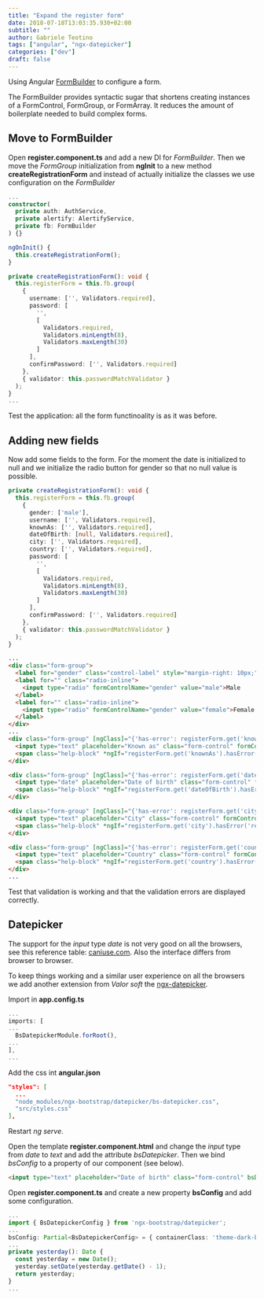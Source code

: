 ```yaml
---
title: "Expand the register form"
date: 2018-07-18T13:03:35.930+02:00
subtitle: ""
author: Gabriele Teotino
tags: ["angular", "ngx-datepicker"]
categories: ["dev"]
draft: false
---
```


Using Angular [FormBuilder](https://angular.io/api/forms/FormBuilder) to configure a form.

The FormBuilder provides syntactic sugar that shortens creating instances of a FormControl, FormGroup, or FormArray. It reduces the amount of boilerplate needed to build complex forms.

<!--more-->

## Move to FormBuilder

Open **register.component.ts** and add a new DI for *FormBuilder*. Then we move the *FormGroup* initialization from **ngInit** to a new method **createRegistrationForm** and instead of actually initialize the classes we use configuration on the *FormBuilder*

```typescript
...
constructor(
  private auth: AuthService,
  private alertify: AlertifyService,
  private fb: FormBuilder
) {}

ngOnInit() {
  this.createRegistrationForm();
}

private createRegistrationForm(): void {
  this.registerForm = this.fb.group(
    {
      username: ['', Validators.required],
      password: [
        '',
        [
          Validators.required,
          Validators.minLength(8),
          Validators.maxLength(30)
        ]
      ],
      confirmPassword: ['', Validators.required]
    },
    { validator: this.passwordMatchValidator }
  );
}
...
```

Test the application: all the form functinoality is as it was before.

## Adding new fields

Now add some fields to the form. For the moment the date is initialized to null and we initialize the radio button for gender so that no null value is possible.

```typescript
private createRegistrationForm(): void {
  this.registerForm = this.fb.group(
    {
      gender: ['male'],
      username: ['', Validators.required],
      knownAs: ['', Validators.required],
      dateOfBirth: [null, Validators.required],
      city: ['', Validators.required],
      country: ['', Validators.required],
      password: [
        '',
        [
          Validators.required,
          Validators.minLength(8),
          Validators.maxLength(30)
        ]
      ],
      confirmPassword: ['', Validators.required]
    },
    { validator: this.passwordMatchValidator }
  );
}
```

```html
...
<div class="form-group">
  <label for="gender" class="control-label" style="margin-right: 10px;">I am a:</label>
  <label for="" class="radio-inline">
    <input type="radio" formControlName="gender" value="male">Male
  </label>
  <label for="" class="radio-inline">
    <input type="radio" formControlName="gender" value="female">Female
  </label>
</div>
...
<div class="form-group" [ngClass]="{'has-error': registerForm.get('knownAs').errors && registerForm.get('knownAs').touched}">
  <input type="text" placeholder="Known as" class="form-control" formControlName="knownAs">
  <span class="help-block" *ngIf="registerForm.get('knownAs').hasError('required') && registerForm.get('knownAs').touched">Known as is required</span>
</div>

<div class="form-group" [ngClass]="{'has-error': registerForm.get('dateOfBirth').errors && registerForm.get('dateOfBirth').touched}">
  <input type="date" placeholder="Date of birth" class="form-control" formControlName="dateOfBirth">
  <span class="help-block" *ngIf="registerForm.get('dateOfBirth').hasError('required') && registerForm.get('dateOfBirth').touched">Date of birth as is required</span>
</div>

<div class="form-group" [ngClass]="{'has-error': registerForm.get('city').errors && registerForm.get('city').touched}">
  <input type="text" placeholder="City" class="form-control" formControlName="city">
  <span class="help-block" *ngIf="registerForm.get('city').hasError('required') && registerForm.get('city').touched">City is required</span>
</div>

<div class="form-group" [ngClass]="{'has-error': registerForm.get('country').errors && registerForm.get('country').touched}">
  <input type="text" placeholder="Country" class="form-control" formControlName="country">
  <span class="help-block" *ngIf="registerForm.get('country').hasError('required') && registerForm.get('country').touched">Country is required</span>
</div>
...
```

Test that validation is working and that the validation errors are displayed correctly.

## Datepicker

The support for the *input* type *date* is not very good on all the browsers, see this reference table: [caniuse.com](https://caniuse.com/#search=date). Also the interface differs from browser to browser.

To keep things working and a similar user experience on all the browsers we add another extension from *Valor soft* the [ngx-datepicker](https://valor-software.com/ngx-bootstrap/#/datepicker).

Import in **app.config.ts**

```typescript
...
imports: [
...
  BsDatepickerModule.forRoot(),
...
],
...
```

Add the css int **angular.json**

```json
"styles": [
  ...
  "node_modules/ngx-bootstrap/datepicker/bs-datepicker.css",
  "src/styles.css"
],
```

Restart *ng serve*.

Open the template **register.component.html** and change the *input* type from *date* to *text* and add the attribute *bsDatepicker*. Then we bind *bsConfig* to a property of our component (see below).

```html
<input type="text" placeholder="Date of birth" class="form-control" bsDatepicker [bsConfig]="bsConfig" formControlName="dateOfBirth" >
```

Open **register.component.ts** and create a new property **bsConfig** and add some configuration.

```typescript
...
import { BsDatepickerConfig } from 'ngx-bootstrap/datepicker';
...
bsConfig: Partial<BsDatepickerConfig> = { containerClass: 'theme-dark-blue', maxDate: this.yesterday() };
...
private yesterday(): Date {
  const yesterday = new Date();
  yesterday.setDate(yesterday.getDate() - 1);
  return yesterday;
}
...
```
